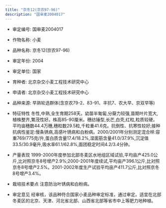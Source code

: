 ```yaml
---
title: "京冬12(京农97-96)"
description: "国审麦2004017"
---
```

* 审定编号:  国审麦2004017

*  作物名称:  小麦

*  品种名称:  京冬12(京农97-96)

*  审定年份:  2004

*  审定单位:  国家

* 育种者:  北京杂交小麦工程技术研究中心

*  申请者:  北京杂交小麦工程技术研究中心

*  品种来源:  早熟轮选群体(含京农79-2、83-91、丰抗7、农大早、京双早等)

*  特征特性
冬性,中熟,全生育期258天。幼苗半匍匐,分蘖力较强,苗期叶片宽大,植株整齐,繁茂性好。株高85-90厘米。穗纺锤型,长芒,白壳,红粒,粒质较硬。平均亩穗数44.4万穗,穗粒数29.5粒,千粒重41.6克。抗倒性、抗寒性较好;接种抗病性鉴定:慢条锈病,高感叶锈病和白粉病。2000/2001年分别测定混合样:容重769/775克/升,蛋白质含量17.4/18.2%,湿面筋含量41.0/37.9%,沉淀值33.5/30.9毫升,吸水率61.1/62.8%,面团稳定时间4.2/3.4分钟。

*  产量表现
1999-2000年度参加北部冬麦区水地组区域试验,平均亩产425.0公斤,比对照京冬8号增产2.9%;2000-2001年度续试,平均亩产396.1公斤,比对照京冬8号增产2.5%。2001-2002年度生产试验平均亩产411.7公斤,比对照京冬8号增产3.4%。

*  栽培技术要点
注意防治叶锈病和白粉病。

*  审定意见
经审核，该品种符合国家小麦品种审定标准，通过审定。适宜在北部冬麦区的北京、天津、河北省北部、山西省北部等省市中上等肥力地种植。
